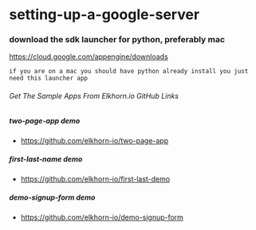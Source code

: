 # setting-up-a-google-server

### download the sdk launcher for python, preferably mac
https://cloud.google.com/appengine/downloads

```
if you are on a mac you should have python already install you just need this launcher app
```

###### Get The Sample Apps From Elkhorn.io GitHub Links

##### two-page-app demo
- https://github.com/elkhorn-io/two-page-app

##### first-last-name demo
- https://github.com/elkhorn-io/first-last-demo

##### demo-signup-form demo
- https://github.com/elkhorn-io/demo-signup-form
